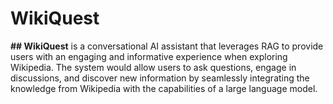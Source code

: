 # WikiQuest

**## WikiQuest** is a conversational AI assistant that leverages RAG to provide users with an engaging and informative experience when exploring Wikipedia. The system would allow users to ask questions, engage in discussions, and discover new information by seamlessly integrating the knowledge from Wikipedia with the capabilities of a large language model.

